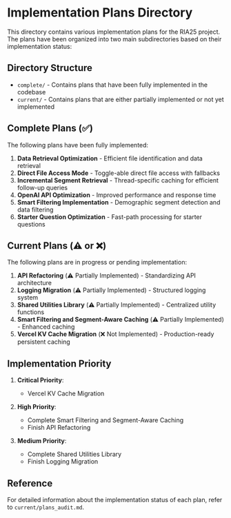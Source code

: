 # Implementation Plans Directory

This directory contains various implementation plans for the RIA25 project. The plans have been organized into two main subdirectories based on their implementation status:

## Directory Structure

- `complete/` - Contains plans that have been fully implemented in the codebase
- `current/` - Contains plans that are either partially implemented or not yet implemented

## Complete Plans (✅)

The following plans have been fully implemented:

1. **Data Retrieval Optimization** - Efficient file identification and data retrieval
2. **Direct File Access Mode** - Toggle-able direct file access with fallbacks
3. **Incremental Segment Retrieval** - Thread-specific caching for efficient follow-up queries
4. **OpenAI API Optimization** - Improved performance and response time
5. **Smart Filtering Implementation** - Demographic segment detection and data filtering
6. **Starter Question Optimization** - Fast-path processing for starter questions

## Current Plans (⚠️ or ❌)

The following plans are in progress or pending implementation:

1. **API Refactoring** (⚠️ Partially Implemented) - Standardizing API architecture
2. **Logging Migration** (⚠️ Partially Implemented) - Structured logging system
3. **Shared Utilities Library** (⚠️ Partially Implemented) - Centralized utility functions
4. **Smart Filtering and Segment-Aware Caching** (⚠️ Partially Implemented) - Enhanced caching
5. **Vercel KV Cache Migration** (❌ Not Implemented) - Production-ready persistent caching

## Implementation Priority

1. **Critical Priority**:

   - Vercel KV Cache Migration

2. **High Priority**:

   - Complete Smart Filtering and Segment-Aware Caching
   - Finish API Refactoring

3. **Medium Priority**:
   - Complete Shared Utilities Library
   - Finish Logging Migration

## Reference

For detailed information about the implementation status of each plan, refer to `current/plans_audit.md`.
